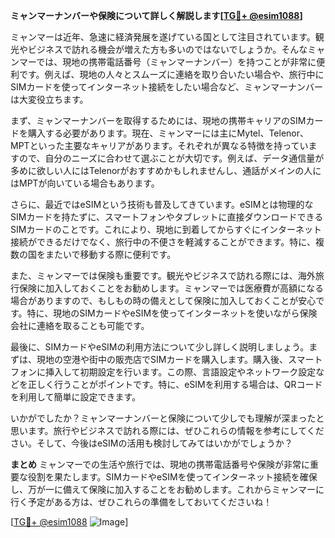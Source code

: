 **ミャンマーナンバーや保険について詳しく解説します[[TG💪+ @esim1088](https://t.me/s/esim1088)]**

ミャンマーは近年、急速に経済発展を遂げている国として注目されています。観光やビジネスで訪れる機会が増えた方も多いのではないでしょうか。そんなミャンマーでは、現地の携帯電話番号（ミャンマーナンバー）を持つことが非常に便利です。例えば、現地の人々とスムーズに連絡を取り合いたい場合や、旅行中にSIMカードを使ってインターネット接続をしたい場合など、ミャンマーナンバーは大変役立ちます。

まず、ミャンマーナンバーを取得するためには、現地の携帯キャリアのSIMカードを購入する必要があります。現在、ミャンマーには主にMytel、Telenor、MPTといった主要なキャリアがあります。それぞれが異なる特徴を持っていますので、自分のニーズに合わせて選ぶことが大切です。例えば、データ通信量が多めに欲しい人にはTelenorがおすすめかもしれませんし、通話がメインの人にはMPTが向いている場合もあります。

さらに、最近ではeSIMという技術も普及してきています。eSIMとは物理的なSIMカードを持たずに、スマートフォンやタブレットに直接ダウンロードできるSIMカードのことです。これにより、現地に到着してからすぐにインターネット接続ができるだけでなく、旅行中の不便さを軽減することができます。特に、複数の国をまたいで移動する際に便利です。

また、ミャンマーでは保険も重要です。観光やビジネスで訪れる際には、海外旅行保険に加入しておくことをお勧めします。ミャンマーでは医療費が高額になる場合がありますので、もしもの時の備えとして保険に加入しておくことが安心です。特に、現地のSIMカードやeSIMを使ってインターネットを使いながら保険会社に連絡を取ることも可能です。

最後に、SIMカードやeSIMの利用方法について少し詳しく説明しましょう。まずは、現地の空港や街中の販売店でSIMカードを購入します。購入後、スマートフォンに挿入して初期設定を行います。この際、言語設定やネットワーク設定などを正しく行うことがポイントです。特に、eSIMを利用する場合は、QRコードを利用して簡単に設定できます。

いかがでしたか？ミャンマーナンバーと保険について少しでも理解が深まったと思います。旅行やビジネスで訪れる際には、ぜひこれらの情報を参考にしてください。そして、今後はeSIMの活用も検討してみてはいかがでしょうか？

**まとめ**
ミャンマーでの生活や旅行では、現地の携帯電話番号や保険が非常に重要な役割を果たします。SIMカードやeSIMを使ってインターネット接続を確保し、万が一に備えて保険に加入することをお勧めします。これからミャンマーに行く予定がある方は、ぜひこれらの準備をしておいてくださいね！

[[TG💪+ @esim1088](https://t.me/s/esim1088) ![Image](https://i.postimg.cc/Y0z9fWf4/image.png)]